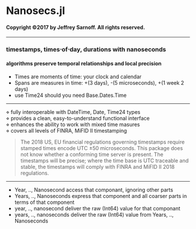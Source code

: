 # Nanosecs.jl
#### Copyright &copy;2017 by Jeffrey Sarnoff.  All rights reserved.
----------
### timestamps, times&sdot;of&sdot;day, durations with nanoseconds
#### algorithms preserve temporal relationships and local precision
- Times are moments of time: your clock and calendar
- Spans are measures in time: +(3 days), -(5 microseconds), +(1 week 2 days)
- use Time24 should you need Base.Dates.Time
----

   &diamond; fully interoperable with DateTime, Date, Time24 types    
   &diamond; provides a clean, easy-to-understand functional interface    
   &diamond; enhances the ability to work with mixed time masures   
   &diamond; covers all levels of FINRA, MiFID II timestamping
   
>  The 2018 US, EU financial regulations governing timestamps require stamped times encode UTC ±50 microseconds.
This package does not know whether a conforming time server is present.  The timestamps will be precise; where the time base is UTC traceable and stable,  the timestamps will comply with FINRA and MiFID II 2018 regulations.

-------

- Year, .., Nanosecond access that componant, ignoring other parts
- Years, .., Nanoseconds express that component and all coarser parts in terms of that component
- year, .., nanosecond deliver the raw (Int64) value for that componant
- years, .., nanoseconds deliver the raw (Int64) value from Years, .., Nanoseconds

